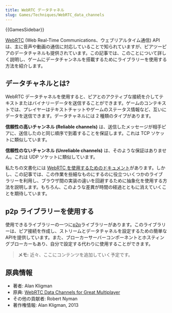 ```yaml
---
title: WebRTC データチャネル
slug: Games/Techniques/WebRTC_data_channels
---
```

{{GamesSidebar}}

[WebRTC](/ja/docs/Web/API/WebRTC_API) (Web Real-Time Communications、ウェブリアルタイム通信) API は、主に音声や動画の通信に対応していることで知られていますが、ピアツーピアのデータチャネルも提供されています。この記事では、このことについて詳しく説明し、ゲームにデータチャンネルを搭載するためにライブラリーを使用する方法を紹介します。

## データチャネルとは?

WebRTC データチャネルを使用すると、ピアとのアクティブな接続を介してテキストまたはバイナリーデータを送信することができます。ゲームのコンテキストでは、プレイヤーはテキストチャットやゲームのステータス情報など、互いにデータを送信できます。データチャネルには 2 種類のタイプがあります。

**信頼性の高いチャンネル (Reliable channels)** は、送信したメッセージが相手ピアに、送信したのと同じ順序で到着することを保証します。これは TCP ソケットに類似しています。

**信頼性のないチャンネル (Unreliable channels)** は、そのような保証はありません。これは UDP ソケットに類似しています。

私たちの文書化には [WebRTC を使用するためのドキュメント](/ja/docs/Web/API/WebRTC_API)があります。しかし、この記事では、この作業を些細なものにするのに役立ついくつかのライブラリーを利用し、ブラウザ間の実装の違いを回避するために抽象化を使用する方法を説明します。もちろん、このような差異が時間の経過とともに消えていくことを期待しています。

## p2p ライブラリーを使用する

使用できるライブラリーの一つに[p2p](https://github.com/js-platform/p2p)ライブラリーがあります。このライブラリーは、ピア接続を作成し、ストリームとデータチャネルを設定するための簡単なAPIを提供しています。また、ブローカーサーバーコンポーネントとホスティングブローカーもあり、自分で設定する代わりに使用することができます。

> **メモ:** 近々、ここにコンテンツを追加していく予定です。

## 原典情報

- 著者: Alan Kligman
- 原典: [WebRTC Data Channels for Great Multiplayer](https://hacks.mozilla.org/2013/03/webrtc-data-channels-for-great-multiplayer/)
- その他の貢献者: Robert Nyman
- 著作権情報: Alan Kligman, 2013
